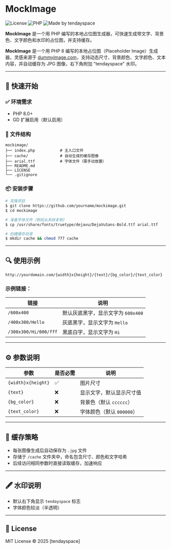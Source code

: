 # MockImage

![License](https://img.shields.io/badge/license-MIT-green)
![PHP](https://img.shields.io/badge/php-%3E=8.0-blue)
![Made by tendayspace](https://img.shields.io/badge/made%20by-tendayspace-blueviolet)

**MockImage** 是一个用 PHP 编写的本地占位图生成器，可快速生成带文字、背景色、文字颜色和水印的占位图，并支持缓存。


**MockImage** 是一个用 PHP 8 编写的本地占位图（Placeholder Image）生成器，灵感来源于 [dummyimage.com](https://dummyimage.com/)，支持动态尺寸、背景颜色、文字颜色、文本内容，并自动缓存为 JPG 图像，右下角附加 "tendayspace" 水印。

---

## 🚀 快速开始

### ✅ 环境需求
- PHP 8.0+
- GD 扩展启用（默认启用）

### 📁 文件结构
```
mockimage/
├── index.php           # 主入口文件
├── cache/              # 自动生成的缓存图像
├── arial.ttf           # 字体文件（需手动放置）
├── README.md
├── LICENSE
└── .gitignore
```

### 📦 安装步骤
```bash
# 克隆项目
$ git clone https://github.com/yourname/mockimage.git
$ cd mockimage

# 准备字体文件（例如从系统复制）
$ cp /usr/share/fonts/truetype/dejavu/DejaVuSans-Bold.ttf arial.ttf

# 创建缓存目录
$ mkdir cache && chmod 777 cache
```

---

## 🔍 使用示例

```
http://yourdomain.com/{width}x{height}/{text}/{bg_color}/{text_color}
```

### 示例链接：
| 链接 | 说明 |
|------|------|
| `/600x400` | 默认灰底黑字，显示文字为 `600x400` |
| `/400x300/Hello` | 灰底黑字，显示文字为 `Hello` |
| `/300x300/Hi/000/fff` | 黑底白字，显示文字为 `Hi` |

---

## ⚙️ 参数说明
| 参数         | 是否必需 | 说明                             |
|--------------|----------|----------------------------------|
| `{width}x{height}` | ✅       | 图片尺寸                           |
| `{text}`           | ❌       | 显示文字，默认显示尺寸值               |
| `{bg_color}`       | ❌       | 背景色（默认 `cccccc`）               |
| `{text_color}`     | ❌       | 字体颜色（默认 `000000`）             |


---

## 📂 缓存策略
- 每张图像生成后自动保存为 `.jpg` 文件
- 存储于 `/cache` 文件夹中，命名包含尺寸、颜色和文字哈希
- 后续访问相同参数时直接读取缓存，加速响应


---

## 🖋️ 水印说明
- 默认右下角显示 `tendayspace` 标志
- 字体颜色较淡（半透明）


---

## 🪪 License
MIT License © 2025 [tendayspace]
